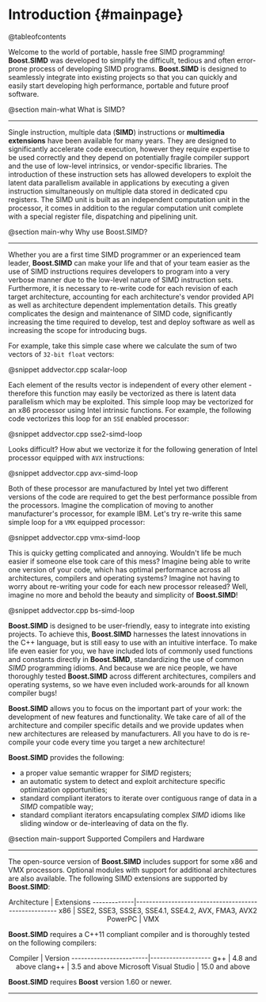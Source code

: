 Introduction {#mainpage}
=========
@tableofcontents

Welcome to the world of portable, hassle free SIMD programming! **Boost.SIMD** was developed to simplify the difficult, tedious
and often error-prone process of developing SIMD programs. **Boost.SIMD** is designed to seamlessly integrate into existing projects
so that you can quickly and easily start developing high performance, portable and future proof software.

@section main-what What is SIMD?

-------------------------------------

Single instruction, multiple data (__SIMD__) instructions or **multimedia extensions** have been available
for many years. They are designed to significantly accelerate code execution, however they require expertise to be used correctly
and they depend on potentially fragile compiler support and the use of low-level intrinsics, or vendor-specific libraries.
The introduction of these instruction sets has allowed developers to exploit the latent data parallelism available in applications by
executing a given instruction simultaneously on multiple data stored in dedicated cpu registers. The SIMD unit is built as an independent
computation unit in the processor, it comes in addition to the regular computation unit complete with a special register file,
dispatching and pipelining unit.

@section main-why Why use Boost.SIMD?

-------------------------------------

Whether you are a first time SIMD programmer or an experienced team leader, **Boost.SIMD** can make your life and
that of your team easier as the use of SIMD instructions requires developers to program into a very verbose manner due to the low-level nature of SIMD instruction
sets. Furthermore, it is necessary to re-write code for each revision of each target architecture, accounting for each architecture's
vendor provided API as well as architecture dependent implementation details. This greatly complicates the design and maintenance of
SIMD code, significantly increasing the time required to develop, test and deploy software as well as increasing the scope for introducing
bugs.

For example, take this simple case where we calculate the sum of two vectors of `32-bit float` vectors:

@snippet addvector.cpp scalar-loop

Each element of the results vector is independent of every other element - therefore this function may easily be vectorized as there is latent data parallelism which may be exploited.
This simple loop may be vectorized for an x86 processor using Intel intrinsic functions. For example, the following code vectorizes this loop for an `SSE` enabled processor:

@snippet addvector.cpp sse2-simd-loop

Looks difficult? How abut we vectorize it for the following generation of Intel processor equipped with `AVX` instructions:

@snippet addvector.cpp avx-simd-loop

Both of these processor are manufactured by Intel yet two different versions of the code are required to get the best performance possible from the processors.
Imagine the complication of moving to another manufacturer's processor, for example IBM. Let's try re-write this same simple loop for a `VMX` equipped processor:

@snippet addvector.cpp vmx-simd-loop

This is quicky getting complicated and annoying. Wouldn't life be much easier if someone else took care of this mess? Imagine being able to write one version of your code,
which has optimal performance across all architectures, compilers and operating systems? Imagine not having to worry about re-writing your code for each new processor released?
Well, imagine no more and behold the beauty and simplicity of **Boost.SIMD**!

@snippet addvector.cpp bs-simd-loop

**Boost.SIMD** is designed to be user-friendly, easy to integrate into existing projects. To achieve this, **Boost.SIMD** harnesses the latest innovations in the
C++ language, but is still easy to use with an intuitive interface. To make life even easier for you, we have included lots of commonly used functions and constants
directly in **Boost.SIMD**, standardizing the use of common _SIMD_ programming idioms. And because we are nice people, we have thoroughly tested **Boost.SIMD**
across different architectures, compilers and operating systems, so we have even included work-arounds for all known compiler bugs!

**Boost.SIMD** allows you to focus on the important part of your work: the development of new features and functionality. We take care of all
of the architecture and compiler specific details and we provide updates when new architectures are released by manufacturers. All you have to
do is re-compile your code every time you target a new architecture!

**Boost.SIMD** provides the following:

  + a proper value semantic wrapper for _SIMD_ registers;
  + an automatic system to detect and exploit architecture specific optimization opportunities;
  + standard compliant iterators to iterate over contiguous range of data in a _SIMD_ compatible way;
  + standard compliant iterators encapsulating complex _SIMD_ idioms like sliding window or de-interleaving of data on the fly.

@section main-support Supported Compilers and Hardware

----------------------------------------------------------------------------------------------------
The open-source version of **Boost.SIMD** includes support for some x86 and VMX processors. Optional modules with support for
additional architectures are also available.
The following SIMD extensions are supported by **Boost.SIMD**:

<center>
Architecture | Extensions
-------------|-----------------------------------------------------
x86          | SSE2, SSE3, SSSE3, SSE4.1, SSE4.2, AVX, FMA3, AVX2
PowerPC      | VMX
</center>

**Boost.SIMD** requires a C++11 compliant compiler and is thoroughly tested on the following compilers:

<center>
Compiler                | Version
------------------------|-------------------
g++                     | 4.8 and above
clang++                 | 3.5 and above
Microsoft Visual Studio | 15.0 and above
</center>

**Boost.SIMD** requires **Boost** version 1.60 or newer.

----------------------------------------------------------------------------------------------------

<!-- Links -->
<!-- [name]: url -->
